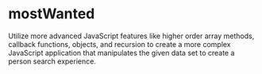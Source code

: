 # mostWanted
Utilize more advanced JavaScript features like higher order array methods, callback functions, objects, and recursion to create a more complex JavaScript application that manipulates the given data set to create a person search experience.
